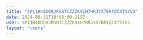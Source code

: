 ```yaml
---
title: "SP11H40DG9JR5NTCZZZK91H7HRJYX7BRTQCXT57V3"
date: 2024-08-31T10:09:00.219Z
user: SP11H40DG9JR5NTCZZZK91H7HRJYX7BRTQCXT57V3
layout: "users"
---
```

    